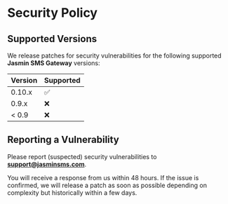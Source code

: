 # Security Policy

## Supported Versions

We release patches for security vulnerabilities for the following supported **Jasmin SMS Gateway** versions:

| Version  | Supported          |
| -------- | ------------------ |
| 0.10.x   | :white_check_mark: |
| 0.9.x    | :x:                |
| < 0.9    | :x:                |

## Reporting a Vulnerability

Please report (suspected) security vulnerabilities to **[support@jasminsms.com](mailto:support@jasminsms.com)**.

You will receive a response from us within 48 hours. If the issue is confirmed, we will release a patch as soon as possible depending on complexity but historically within a few days.

